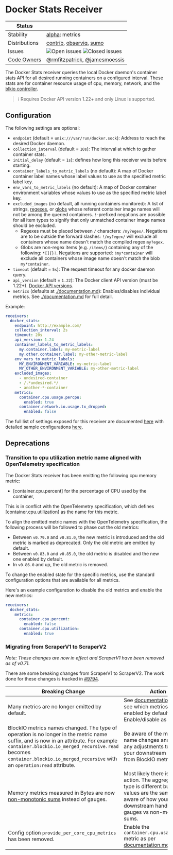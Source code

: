 # Docker Stats Receiver

<!-- status autogenerated section -->
| Status        |           |
| ------------- |-----------|
| Stability     | [alpha]: metrics   |
| Distributions | [contrib], [observiq], [sumo] |
| Issues        | ![Open issues](https://img.shields.io/github/issues-search/open-telemetry/opentelemetry-collector-contrib?query=is%3Aissue%20is%3Aopen%20label%3Areceiver%2Fdockerstats%20&label=open&color=orange&logo=opentelemetry) ![Closed issues](https://img.shields.io/github/issues-search/open-telemetry/opentelemetry-collector-contrib?query=is%3Aissue%20is%3Aclosed%20label%3Areceiver%2Fdockerstats%20&label=closed&color=blue&logo=opentelemetry) |
| [Code Owners](https://github.com/open-telemetry/opentelemetry-collector-contrib/blob/main/CONTRIBUTING.md#becoming-a-code-owner)    | [@rmfitzpatrick](https://www.github.com/rmfitzpatrick), [@jamesmoessis](https://www.github.com/jamesmoessis) |

[alpha]: https://github.com/open-telemetry/opentelemetry-collector#alpha
[contrib]: https://github.com/open-telemetry/opentelemetry-collector-releases/tree/main/distributions/otelcol-contrib
[observiq]: https://github.com/observIQ/observiq-otel-collector
[sumo]: https://github.com/SumoLogic/sumologic-otel-collector
<!-- end autogenerated section -->

The Docker Stats receiver queries the local Docker daemon's container stats API for
all desired running containers on a configured interval.  These stats are for container
resource usage of cpu, memory, network, and the
[blkio controller](https://www.kernel.org/doc/Documentation/cgroup-v1/blkio-controller.txt).

> :information_source: Requires Docker API version 1.22+ and only Linux is supported.

## Configuration

The following settings are optional:

- `endpoint` (default = `unix:///var/run/docker.sock`): Address to reach the desired Docker daemon.
- `collection_interval` (default = `10s`): The interval at which to gather container stats.
- `initial_delay` (default = `1s`): defines how long this receiver waits before starting.
- `container_labels_to_metric_labels` (no default): A map of Docker container label names whose label values to use
as the specified metric label key.
- `env_vars_to_metric_labels` (no default): A map of Docker container environment variables whose values to use
as the specified metric label key.
- `excluded_images` (no default, all running containers monitored): A list of strings,
[regexes](https://golang.org/pkg/regexp/), or [globs](https://github.com/gobwas/glob) whose referent container image
names will not be among the queried containers. `!`-prefixed negations are possible for all item types to signify that
only unmatched container image names should be excluded.
    - Regexes must be placed between `/` characters: `/my?egex/`.  Negations are to be outside the forward slashes:
    `!/my?egex/` will exclude all containers whose name doesn't match the compiled regex `my?egex`.
    - Globs are non-regex items (e.g. `/items/`) containing any of the following: `*[]{}?`.  Negations are supported:
    `!my*container` will exclude all containers whose image name doesn't match the blob `my*container`.
- `timeout` (default = `5s`): The request timeout for any docker daemon query.
- `api_version` (default = `1.22`): The Docker client API version (must be 1.22+). [Docker API versions](https://docs.docker.com/engine/api/).
- `metrics` (defaults at [./documentation.md](./documentation.md)): Enables/disables individual metrics. See [./documentation.md](./documentation.md) for full detail.

Example:

```yaml
receivers:
  docker_stats:
    endpoint: http://example.com/
    collection_interval: 2s
    timeout: 20s
    api_version: 1.24
    container_labels_to_metric_labels:
      my.container.label: my-metric-label
      my.other.container.label: my-other-metric-label
    env_vars_to_metric_labels:
      MY_ENVIRONMENT_VARIABLE: my-metric-label
      MY_OTHER_ENVIRONMENT_VARIABLE: my-other-metric-label
    excluded_images:
      - undesired-container
      - /.*undesired.*/
      - another-*-container
    metrics: 
      container.cpu.usage.percpu:
        enabled: true
      container.network.io.usage.tx_dropped:
        enabled: false
```

The full list of settings exposed for this receiver are documented [here](./config.go)
with detailed sample configurations [here](./testdata/config.yaml).

## Deprecations

### Transition to cpu utilization metric name aligned with OpenTelemetry specification

The Docker Stats receiver has been emitting the following cpu memory metric:

- [container.cpu.percent] for the percentage of CPU used by the container,

This is in conflict with the OpenTelemetry specification,
which defines [container.cpu.utilization] as the name for this metric.

To align the emitted metric names with the OpenTelemetry specification,
the following process will be followed to phase out the old metrics:

- Between `v0.79.0` and `v0.81.0`, the new metric is introduced and the old metric is marked as deprecated.
  Only the old metric are emitted by default.
- Between `v0.83.0` and `v0.85.0`, the old metric is disabled and the new one enabled by default.
- In `v0.86.0` and up, the old metric is removed.

To change the enabled state for the specific metrics, use the standard configuration options that are available for all metrics.

Here's an example configuration to disable the old metrics and enable the new metrics:

```yaml
receivers:
  docker_stats:
    metrics:
      container.cpu.percent:
        enabled: false
      container.cpu.utilization:
        enabled: true

```

### Migrating from ScraperV1 to ScraperV2

*Note: These changes are now in effect and ScraperV1 have been removed as of v0.71.*

There are some breaking changes from ScraperV1 to ScraperV2. The work done for these changes is tracked in [#9794](https://github.com/open-telemetry/opentelemetry-collector-contrib/issues/9794).

| Breaking Change                     | Action                                                                  |
|-------------------------------------|-------------------------------------------------------------------------|
| Many metrics are no longer emitted by default. | See [documentation.md](./documentation.md) to see which metrics are enabled by default. Enable/disable as desired. |
| BlockIO metrics names changed. The type of operation is no longer in the metric name suffix, and is now in an attribute. For example `container.blockio.io_merged_recursive.read` becomes `container.blockio.io_merged_recursive` with an `operation:read` attribute. | Be aware of the metric name changes and make any adjustments to what your downstream expects from BlockIO metrics. |
| Memory metrics measured in Bytes are now [non-monotonic sums](https://github.com/open-telemetry/opentelemetry-specification/blob/main/specification/metrics/data-model.md#opentelemetry-protocol-data-model-consumer-recommendations) instead of gauges. | Most likely there is no action. The aggregation type is different but the values are the same. Be aware of how your downstream handles gauges vs non-monotonic sums. |
| Config option `provide_per_core_cpu_metrics` has been removed. | Enable the `container.cpu.usage.percpu` metric as per [documentation.md](./documentation.md). |
